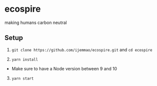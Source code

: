 # ecospire
making humans carbon neutral

## Setup

1. `git clone https://github.com/ijemmao/ecospire.git` and `cd ecospire`

2. `yarn install`
- Make sure to have a Node version between 9 and 10

3. `yarn start`